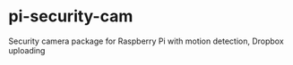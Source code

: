 # pi-security-cam
Security camera package for Raspberry Pi with motion detection, Dropbox uploading
